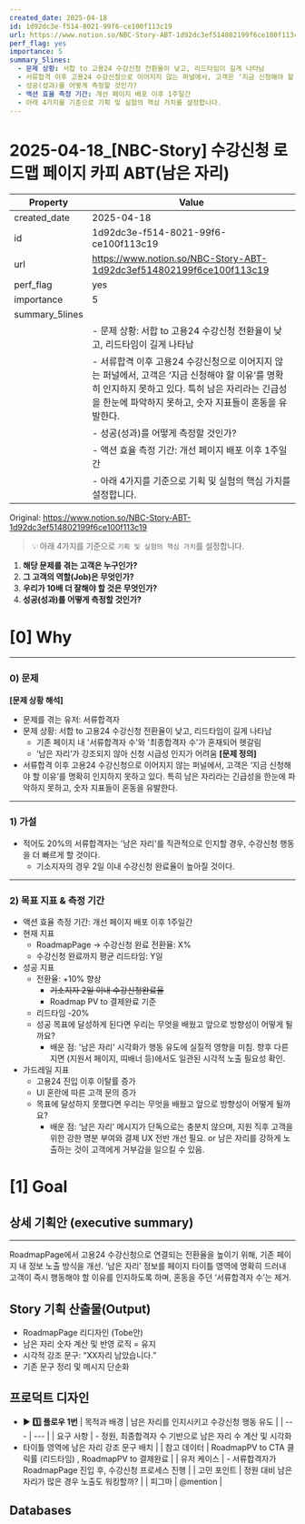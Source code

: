```yaml
---
created_date: 2025-04-18
id: 1d92dc3e-f514-8021-99f6-ce100f113c19
url: https://www.notion.so/NBC-Story-ABT-1d92dc3ef514802199f6ce100f113c19
perf_flag: yes
importance: 5
summary_5lines:
  - 문제 상황: 서합 to 고용24 수강신청 전환율이 낮고, 리드타임이 길게 나타남
  - 서류합격 이후 고용24 수강신청으로 이어지지 않는 퍼널에서, 고객은 ‘지금 신청해야 할 이유’를 명확히 인지하지 못하고 있다. 특히 남은 자리라는 긴급성을 한눈에 파악하지 못하고, 숫자 지표들이 혼동을 유발한다.
  - 성공(성과)를 어떻게 측정할 것인가?
  - 액션 효율 측정 기간: 개선 페이지 배포 이후 1주일간
  - 아래 4가지를 기준으로 기획 및 실험의 핵심 가치를 설정합니다.
---
```


# 2025-04-18_[NBC-Story] 수강신청 로드맵 페이지 카피 ABT(남은 자리)

| Property | Value |
| --- | --- |
| created_date | 2025-04-18 |
| id | 1d92dc3e-f514-8021-99f6-ce100f113c19 |
| url | https://www.notion.so/NBC-Story-ABT-1d92dc3ef514802199f6ce100f113c19 |
| perf_flag | yes |
| importance | 5 |
| summary_5lines | |
|  | - 문제 상황: 서합 to 고용24 수강신청 전환율이 낮고, 리드타임이 길게 나타남 |
|  | - 서류합격 이후 고용24 수강신청으로 이어지지 않는 퍼널에서, 고객은 ‘지금 신청해야 할 이유’를 명확히 인지하지 못하고 있다. 특히 남은 자리라는 긴급성을 한눈에 파악하지 못하고, 숫자 지표들이 혼동을 유발한다. |
|  | - 성공(성과)를 어떻게 측정할 것인가? |
|  | - 액션 효율 측정 기간: 개선 페이지 배포 이후 1주일간 |
|  | - 아래 4가지를 기준으로 기획 및 실험의 핵심 가치를 설정합니다. |

Original: https://www.notion.so/NBC-Story-ABT-1d92dc3ef514802199f6ce100f113c19

> 💡 아래 4가지를 기준으로 `기획 및 실험의 핵심 가치`를 설정합니다.
  1. **해당 문제를 겪는 고객은 누구인가?**
  1. **그 고객의 역할(Job)은 무엇인가?**
  1. **우리가 10배 더 잘해야 할 것은 무엇인가?**
  1. **성공(성과)를 어떻게 측정할 것인가?**

# [0] Why

---

### 0) 문제
**[문제 상황 해석]**
- 문제를 겪는 유저: 서류합격자
- 문제 상황: 서합 to 고용24 수강신청 전환율이 낮고, 리드타임이 길게 나타남
  - 기존 페이지 내 '서류합격자 수'와 '최종합격자 수'가 혼재되어 헷갈림
  - ‘남은 자리’가 강조되지 않아 신청 시급성 인지가 어려움
**[문제 정의]**
- 서류합격 이후 고용24 수강신청으로 이어지지 않는 퍼널에서, 고객은 ‘지금 신청해야 할 이유’를 명확히 인지하지 못하고 있다. 특히 남은 자리라는 긴급성을 한눈에 파악하지 못하고, 숫자 지표들이 혼동을 유발한다.

---

### **1) 가설**
- 적어도 20%의 서류합격자는 '남은 자리'를 직관적으로 인지할 경우, 수강신청 행동을 더 빠르게 할 것이다.
  - 기소지자의 경우 2일 이내 수강신청 완료율이 높아질 것이다.

---

### **2) 목표 지표 & 측정 기간**
- 액션 효율 측정 기간: 개선 페이지 배포 이후 1주일간
- 현재 지표
  - RoadmapPage → 수강신청 완료 전환율: X%
  - 수강신청 완료까지 평균 리드타임: Y일
- 성공 지표
  - 전환율: +10% 향상
    - ~~기소지자 2일 이내 수강신청완료율~~
    - Roadmap PV to 결제완료 기준
  - 리드타임 -20%
  - 성공 목표에 달성하게 된다면 우리는 무엇을 배웠고 앞으로 방향성이 어떻게 될까요?
    - 배운 점: '남은 자리' 시각화가 행동 유도에 실질적 영향을 미침. 향후 다른 지면 (지원서 페이지, 띠배너 등)에서도 일관된 시각적 노출 필요성 확인.
- 가드레일 지표
  - 고용24 진입 이후 이탈률 증가
  - UI 혼란에 따른 고객 문의 증가
  - 목표에 달성하지 못했다면 우리는 무엇을 배웠고 앞으로 방향성이 어떻게 될까요?
    - 배운 점: ‘남은 자리’ 메시지가 단독으로는 충분치 않으며, 지원 직후 고객을 위한 강한 명분 부여와 결제 UX 전반 개선 필요. or 남은 자리를 강하게 노출하는 것이 고객에게 거부감을 일으킬 수 있음.

# [1] Goal

## 상세 기획안 (executive summary)

---
RoadmapPage에서 고용24 수강신청으로 연결되는 전환율을 높이기 위해, 기존 페이지 내 정보 노출 방식을 개선.
‘남은 자리’ 정보를 페이지 타이틀 영역에 명확히 드러내 고객이 즉시 행동해야 할 이유를 인지하도록 하며, 혼동을 주던 ‘서류합격자 수’는 제거.

## Story 기획 산출물(Output)
- RoadmapPage 리디자인 (Tobe안)
- 남은 자리 숫자 계산 및 반영 로직 = 유지
- 시각적 강조 문구: “XX자리 남았습니다.”
- 기존 문구 정리 및 메시지 단순화

## 프로덕트 디자인
- ▶ **1️⃣ 플로우 1번**
| 목적과 배경 | 남은 자리를 인지시키고 수강신청 행동 유도 |
| --- | --- |
| 요구 사항 | - 정원, 최종합격자 수 기반으로 남은 자리 수 계산 및 시각화
- 타이틀 영역에 남은 자리 강조 문구 배치 |
| 참고 데이터 | RoadmapPV to CTA 클릭률 (리드타임) , RoadmapPV to 결제완료 |
| 유저 케이스 | - 서류합격자가 RoadmapPage 진입 후, 수강신청 프로세스 진행 |
| 고민 포인트 | 정원 대비 남은 자리가 많은 경우 노출도 워킹할까?  |
| 피그마 | @mention |

## Databases
